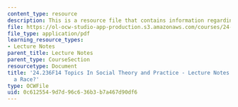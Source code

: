 ```yaml
---
content_type: resource
description: This is a resource file that contains information regarding session 16.
file: https://ol-ocw-studio-app-production.s3.amazonaws.com/courses/24-236-topics-in-social-theory-and-practice-race-and-racism-fall-2014/0c6125549d7d96c636b3b7a467d90df6_MIT24_236F14_Sess16.pdf
file_type: application/pdf
learning_resource_types:
- Lecture Notes
parent_title: Lecture Notes
parent_type: CourseSection
resourcetype: Document
title: '24.236F14 Topics In Social Theory and Practice - Lecture Notes: Are Arabs
  a Race?'
type: OCWFile
uid: 0c612554-9d7d-96c6-36b3-b7a467d90df6
---
```

